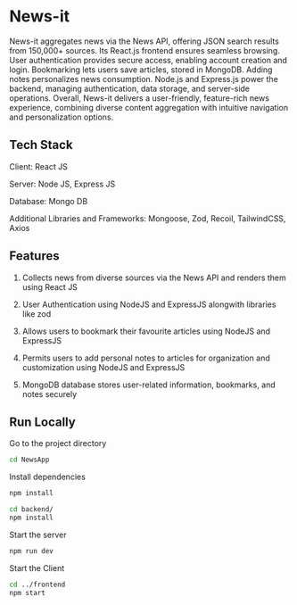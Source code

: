 # News-it

News-it aggregates news via the News API, offering JSON search results from 150,000+ sources. Its React.js frontend ensures seamless browsing. User authentication provides secure access, enabling account creation and login. Bookmarking lets users save articles, stored in MongoDB. Adding notes personalizes news consumption. Node.js and Express.js power the backend, managing authentication, data storage, and server-side operations. Overall, News-it delivers a user-friendly, feature-rich news experience, combining diverse content aggregation with intuitive navigation and personalization options.

## Tech Stack

Client: React JS

Server: Node JS, Express JS

Database: Mongo DB

Additional Libraries and Frameworks: Mongoose, Zod, Recoil, TailwindCSS, Axios

## Features

1. Collects news from diverse sources via the News API and renders them using React JS

2. User Authentication using NodeJS and ExpressJS alongwith libraries like zod

3. Allows users to bookmark their favourite articles using NodeJS and ExpressJS

4. Permits users to add personal notes to articles for organization and customization using NodeJS and ExpressJS

5. MongoDB database stores user-related information, bookmarks, and notes securely

## Run Locally


Go to the project directory
```bash
cd NewsApp
```

Install dependencies
```bash
npm install
```
```bash
cd backend/
npm install
```

Start the server
```bash
npm run dev
```

Start the Client
```bash
cd ../frontend
npm start
```
